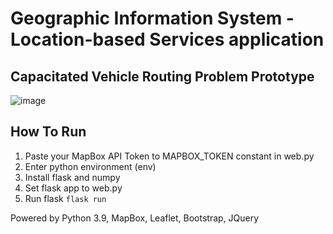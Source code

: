 # Geographic Information System - Location-based Services application
## Capacitated Vehicle Routing Problem Prototype

 
![image](https://user-images.githubusercontent.com/8071604/204570102-ff4ebb33-4c4b-430b-9839-ffd912550157.png)

## How To Run
1. Paste your MapBox API Token to MAPBOX_TOKEN constant in web.py
2. Enter python environment (env)
3. Install flask and numpy
4. Set flask app to web.py
5. Run flask `flask run`

Powered by Python 3.9, MapBox, Leaflet, Bootstrap, JQuery
